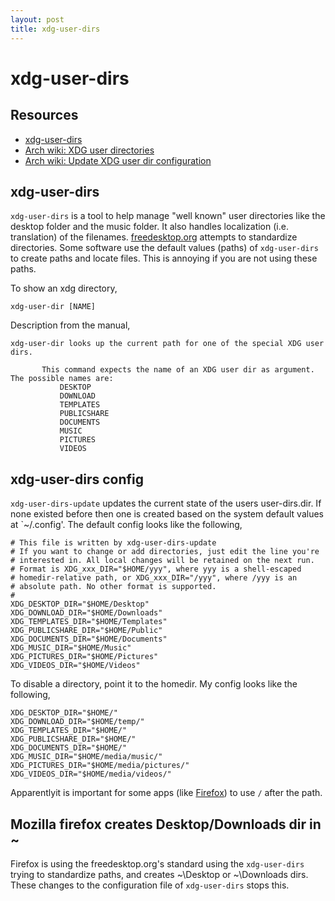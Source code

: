 ```yaml
---
layout: post
title: xdg-user-dirs
---
```


# xdg-user-dirs

## Resources
- [xdg-user-dirs](https://www.freedesktop.org/wiki/Software/xdg-user-dirs/)
- [Arch wiki: XDG user directories](https://wiki.archlinux.org/title/XDG_user_directories)
- [Arch wiki: Update XDG user dir configuration](https://man.archlinux.org/man/xdg-user-dirs-update.1)

## xdg-user-dirs
`xdg-user-dirs` is a tool to help manage "well known" user directories like the desktop folder and
the music folder. It also handles localization (i.e. translation) of the filenames.
[freedesktop.org](https://www.freedesktop.org/) attempts to standardize directories. Some software
use the default values (paths) of `xdg-user-dirs` to create paths and locate files. This is
annoying if you are not using these paths.

To show an xdg directory,
```
xdg-user-dir [NAME]
```

Description from the manual,
```
xdg-user-dir looks up the current path for one of the special XDG user dirs.

       This command expects the name of an XDG user dir as argument. The possible names are:
           DESKTOP
           DOWNLOAD
           TEMPLATES
           PUBLICSHARE
           DOCUMENTS
           MUSIC
           PICTURES
           VIDEOS
```

## xdg-user-dirs config
`xdg-user-dirs-update` updates the current state of the users user-dirs.dir. If none existed before
then one is created based on the system default values at `~/.config'. The default config looks
like the following,
```
# This file is written by xdg-user-dirs-update
# If you want to change or add directories, just edit the line you're
# interested in. All local changes will be retained on the next run.
# Format is XDG_xxx_DIR="$HOME/yyy", where yyy is a shell-escaped
# homedir-relative path, or XDG_xxx_DIR="/yyy", where /yyy is an
# absolute path. No other format is supported.
#
XDG_DESKTOP_DIR="$HOME/Desktop"
XDG_DOWNLOAD_DIR="$HOME/Downloads"
XDG_TEMPLATES_DIR="$HOME/Templates"
XDG_PUBLICSHARE_DIR="$HOME/Public"
XDG_DOCUMENTS_DIR="$HOME/Documents"
XDG_MUSIC_DIR="$HOME/Music"
XDG_PICTURES_DIR="$HOME/Pictures"
XDG_VIDEOS_DIR="$HOME/Videos"
```

To disable a directory, point it to the homedir. My config looks like the following,
```
XDG_DESKTOP_DIR="$HOME/"
XDG_DOWNLOAD_DIR="$HOME/temp/"
XDG_TEMPLATES_DIR="$HOME/"
XDG_PUBLICSHARE_DIR="$HOME/"
XDG_DOCUMENTS_DIR="$HOME/"
XDG_MUSIC_DIR="$HOME/media/music/"
XDG_PICTURES_DIR="$HOME/media/pictures/"
XDG_VIDEOS_DIR="$HOME/media/videos/"
```

Apparentlyit is important for some apps
(like [Firefox](https://bugzilla.mozilla.org/show_bug.cgi?id=1082717)) to use `/` after the path.

## Mozilla firefox creates Desktop/Downloads dir in ~
Firefox is using the freedesktop.org's standard using the `xdg-user-dirs` trying to standardize
paths, and creates ~\Desktop or ~\Downloads dirs. These changes to the configuration file of
`xdg-user-dirs` stops this.
